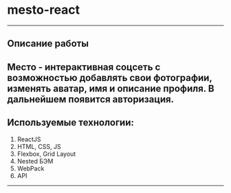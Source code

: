 # mesto-react
------
**Описание работы**
------
Место - интерактивная соцсеть с возможностью добавлять свои фотографии, изменять аватар, имя и описание профиля. 
В дальнейшем появится авторизация.
------
## Используемые технологии: 
1. ReactJS
2. HTML, CSS, JS
3. Flexbox, Grid Layout
4. Nested БЭМ
5. WebPack
6. API
------
